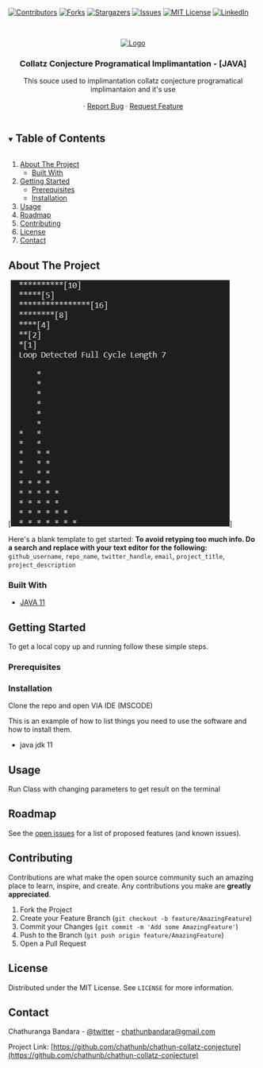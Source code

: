 <!--
*** Thanks for checking out the Best-README-Template. If you have a suggestion
*** that would make this better, please fork the repo and create a pull request
*** or simply open an issue with the tag "enhancement".
*** Thanks again! Now go create something AMAZING! :D
***
***
***
*** To avoid retyping too much info. Do a search and replace for the following:
*** github_username, repo_name, twitter_handle, email, project_title, project_description
-->



<!-- PROJECT SHIELDS -->
<!--
*** I'm using markdown "reference style" links for readability.
*** Reference links are enclosed in brackets [ ] instead of parentheses ( ).
*** See the bottom of this document for the declaration of the reference variables
*** for contributors-url, forks-url, etc. This is an optional, concise syntax you may use.
*** https://www.markdownguide.org/basic-syntax/#reference-style-links
-->
[![Contributors][contributors-shield]][contributors-url]
[![Forks][forks-shield]][forks-url]
[![Stargazers][stars-shield]][stars-url]
[![Issues][issues-shield]][issues-url]
[![MIT License][license-shield]][license-url]
[![LinkedIn][linkedin-shield]][linkedin-url]


<!-- PROJECT LOGO -->
<br />
<p align="center">
  <a href="https://github.com/chathunb/chathun-collatz-conjecture">
    <img src="images/logo.png" alt="Logo" width="80" height="80">
  </a>

  <h3 align="center">Collatz Conjecture Programatical Implimantation - [JAVA]</h3>

  <p align="center">
    This souce used to implimantation collatz conjecture programatical implimantaion and it's use
    <br />
    <br />
    ·
    <a href="https://github.com/chathunb/chathun-collatz-conjecture/issues">Report Bug</a>
    ·
    <a href="https://github.com/chathunb/chathun-collatz-conjecture/issues">Request Feature</a>
  </p>
</p>



<!-- TABLE OF CONTENTS -->
<details open="open">
  <summary><h2 style="display: inline-block">Table of Contents</h2></summary>
  <ol>
    <li>
      <a href="#about-the-project">About The Project</a>
      <ul>
        <li><a href="#built-with">Built With</a></li>
      </ul>
    </li>
    <li>
      <a href="#getting-started">Getting Started</a>
      <ul>
        <li><a href="#prerequisites">Prerequisites</a></li>
        <li><a href="#installation">Installation</a></li>
      </ul>
    </li>
    <li><a href="#usage">Usage</a></li>
    <li><a href="#roadmap">Roadmap</a></li>
    <li><a href="#contributing">Contributing</a></li>
    <li><a href="#license">License</a></li>
    <li><a href="#contact">Contact</a></li>
  </ol>
</details>



<!-- ABOUT THE PROJECT -->
## About The Project


[![Product Name Screen Shot][product-screenshot]] 

Here's a blank template to get started:
**To avoid retyping too much info. Do a search and replace with your text editor for the following:**
`github_username`, `repo_name`, `twitter_handle`, `email`, `project_title`, `project_description`


### Built With

* [JAVA 11](https://www.oracle.com/java/technologies/javase-jdk11-downloads.html)


<!-- GETTING STARTED -->
## Getting Started

To get a local copy up and running follow these simple steps.

### Prerequisites

### Installation

Clone the repo and open VIA IDE (MSCODE) 

This is an example of how to list things you need to use the software and how to install them.

* java jdk 11


<!-- USAGE EXAMPLES -->
## Usage

Run Class with changing parameters to get result on the terminal


<!-- ROADMAP -->
## Roadmap

See the [open issues](https://github.com/chathunb/chathun-collatz-conjecture/issues) for a list of proposed features (and known issues).

<!-- CONTRIBUTING -->
## Contributing

Contributions are what make the open source community such an amazing place to learn, inspire, and create. Any contributions you make are **greatly appreciated**.

1. Fork the Project
2. Create your Feature Branch (`git checkout -b feature/AmazingFeature`)
3. Commit your Changes (`git commit -m 'Add some AmazingFeature'`)
4. Push to the Branch (`git push origin feature/AmazingFeature`)
5. Open a Pull Request


<!-- LICENSE -->
## License

Distributed under the MIT License. See `LICENSE` for more information.


<!-- CONTACT -->
## Contact

Chathuranga Bandara - [@twitter](https://twitter.com/chathunbandara) - chathunbandara@gmail.com

Project Link: [https://github.com/chathunb/chathun-collatz-conjecture](https://github.com/chathunb/chathun-collatz-conjecture)


<!-- MARKDOWN LINKS & IMAGES -->
<!-- https://www.markdownguide.org/basic-syntax/#reference-style-links -->
[contributors-shield]: https://img.shields.io/github/contributors/github_username/repo.svg?style=for-the-badge
[contributors-url]: https://github.com/chathunb/chathun-collatz-conjecture/graphs/contributors
[forks-shield]: https://img.shields.io/github/forks/github_username/repo.svg?style=for-the-badge
[forks-url]: https://github.com/chathunb/chathun-collatz-conjecture/network/members
[stars-shield]: https://img.shields.io/github/stars/github_username/repo.svg?style=for-the-badge
[stars-url]: https://github.com/chathunb/chathun-collatz-conjecture/stargazers
[issues-shield]: https://img.shields.io/github/issues/github_username/repo.svg?style=for-the-badge
[issues-url]: https://github.com/chathunb/chathun-collatz-conjecture/issues
[license-shield]: https://img.shields.io/github/license/github_username/repo.svg?style=for-the-badge
[license-url]: https://github.com/chathunb/chathun-collatz-conjecture/blob/master/LICENSE.txt
[linkedin-shield]: https://img.shields.io/badge/-LinkedIn-black.svg?style=for-the-badge&logo=linkedin&colorB=555
[linkedin-url]: https://www.linkedin.com/in/chathunbandara
[product-screenshot]: /images/screenshots/collatz-conjecture-result.png